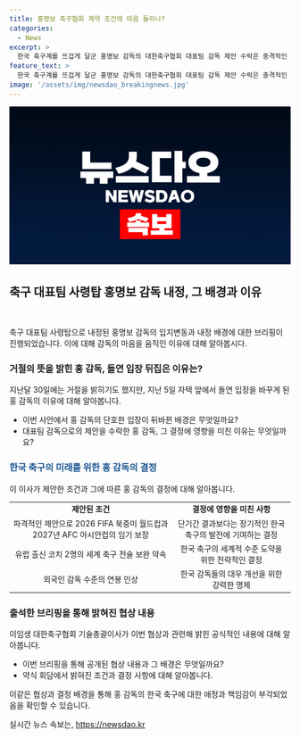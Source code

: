 ```yaml
---
title: 홍명보 축구협회 계약 조건에 마음 돌리나?
categories:
  - News
excerpt: >
  한국 축구계를 뜨겁게 달군 홍명보 감독의 대한축구협회 대표팀 감독 제안 수락은 충격적인 소식으로 전해졌습니다. 홍 감독은 강력한 거절 의사를 밝힌 뒤 돌연 대표팀 감독직을 수락했는데, 이는 대한축구의 당면 과제로 인한 결정일 것으로 보입니다. 또한, 홍 감독은 외국 감독들과의 연봉 격차를 극복하고 책임감을 느끼며 한국 축구를 위해 헌신하고자 했습니다. 그의 지도력과 경험을 바탕으로 한국 대표팀과 연령별 팀 간의 연계성을 확보하고 축구 현장을 선도할 것으로 기대됩니다.
feature_text: >
  한국 축구계를 뜨겁게 달군 홍명보 감독의 대한축구협회 대표팀 감독 제안 수락은 충격적인 소식으로 전해졌습니다. 홍 감독은 강력한 거절 의사를 밝힌 뒤 돌연 대표팀 감독직을 수락했는데, 이는 대한축구의 당면 과제로 인한 결정일 것으로 보입니다. 또한, 홍 감독은 외국 감독들과의 연봉 격차를 극복하고 책임감을 느끼며 한국 축구를 위해 헌신하고자 했습니다. 그의 지도력과 경험을 바탕으로 한국 대표팀과 연령별 팀 간의 연계성을 확보하고 축구 현장을 선도할 것으로 기대됩니다.
image: '/assets/img/newsdao_breakingnews.jpg'
---
```


<p><img src="/assets/img/newsdao_breakingnews.jpg" alt="ontimetimes 속보" /></p>

<h2 data-ke-size="size26">축구 대표팀 사령탑 홍명보 감독 내정, 그 배경과 이유</h2>

<p data-ke-size="size16">&nbsp;</p>

<p>축구 대표팀 사령탑으로 내정된 홍명보 감독의 입지변동과 내정 배경에 대한 브리핑이 진행되었습니다. 이에 대해 감독의 마음을 움직인 이유에 대해 알아봅시다.</p>

<h3 data-ke-size="size22">거절의 뜻을 밝힌 홍 감독, 돌연 입장 뒤집은 이유는?</h3>

<p data-ke-size="size16">지난달 30일에는 거절을 밝히기도 했지만, 지난 5일 자택 앞에서 돌연 입장을 바꾸게 된 홍 감독의 이유에 대해 알아봅니다.</p>

<ul>
  <li>이번 사안에서 홍 감독의 단호한 입장이 뒤바뀐 배경은 무엇일까요?</li>
  <li>대표팀 감독으로의 제안을 수락한 홍 감독, 그 결정에 영향을 미친 이유는 무엇일까요?</li>
</ul>

<h3 data-ke-size="size22"><b><span style="color: #1a5490;">한국 축구의 미래를 위한 홍 감독의 결정</span></b></h3>

<p data-ke-size="size16">이 이사가 제안한 조건과 그에 따른 홍 감독의 결정에 대해 알아봅니다.</p>

<table>
  <tr>
    <td style="text-align: center; height: 17px;"><b>제안된 조건</b></td>
    <td style="text-align: center; height: 17px;"><b>결정에 영향을 미친 사항</b></td>
  </tr>
  <tr>
    <td style="text-align: center; height: 17px;">파격적인 제안으로 2026 FIFA 북중미 월드컵과 2027년 AFC 아시안컵의 임기 보장</td>
    <td style="text-align: center; height: 17px;">단기간 결과보다는 장기적인 한국 축구의 발전에 기여하는 결정</td>
  </tr>
  <tr>
    <td style="text-align: center; height: 17px;">유럽 출신 코치 2명의 세계 축구 전술 보완 약속</td>
    <td style="text-align: center; height: 17px;">한국 축구의 세계적 수준 도약을 위한 전략적인 결정</td>
  </tr>
  <tr>
    <td style="text-align: center; height: 17px;">외국인 감독 수준의 연봉 인상</td>
    <td style="text-align: center; height: 17px;">한국 감독들의 대우 개선을 위한 강력한 명제</td>
  </tr>
</table>

<h3 data-ke-size="size22">출석한 브리핑을 통해 밝혀진 협상 내용</h3>

<p data-ke-size="size16">이임생 대한축구협회 기술총괄이사가 이번 협상과 관련해 밝힌 공식적인 내용에 대해 알아봅니다.</p>

<ul>
  <li>이번 브리핑을 통해 공개된 협상 내용과 그 배경은 무엇일까요?</li>
  <li>약식 회담에서 밝혀진 조건과 결정 사항에 대해 알아봅니다.</li>
</ul>

<p>이같은 협상과 결정 배경을 통해 홍 감독의 한국 축구에 대한 애정과 책임감이 부각되었음을 확인할 수 있습니다.</p>
실시간 뉴스 속보는, <a href="https://newsdao.kr" rel="dofollow">https://newsdao.kr</a>


